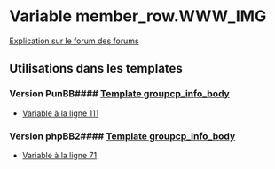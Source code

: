 # Variable member_row.WWW_IMG
[Explication sur le forum des forums](http://forum.forumactif.com/t294113-listing-des-variables#member_row.WWW_IMG)
## Utilisations dans les templates
### Version PunBB#### [Template groupcp_info_body](punbb/groupcp_info_body.md)
* [Variable à la ligne 111](../punbb/groupcp_info_body.tpl#L111)
### Version phpBB2#### [Template groupcp_info_body](subsilver/groupcp_info_body.md)
* [Variable à la ligne 71](../subsilver/groupcp_info_body.tpl#L71)